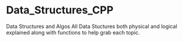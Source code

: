# Data_Structures_CPP
Data Structures and Algos
All Data Stuctures both physical and logical explained along with functions to help grab each topic.
